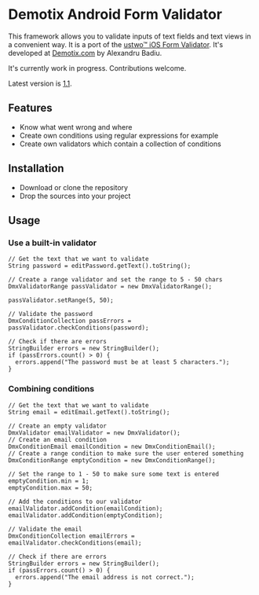 Demotix Android Form Validator
==============================

This framework allows you to validate inputs of text fields and text views in a convenient way. It is a port of the [ustwo™ iOS Form Validator](https://github.com/ustwo/US2FormValidator "ustwo™ iOS Form Validator"). It's developed at [Demotix.com](http://www.demotix.com/ "Demotix.com") by Alexandru Badiu.

It's currently work in progress. Contributions welcome.

Latest version is [1.1](https://github.com/voidberg/DmxFormValidator/raw/master/releases/formvalidation-1.1.jar).

Features
--------

* Know what went wrong and where
* Create own conditions using regular expressions for example
* Create own validators which contain a collection of conditions

Installation
------------

* Download or clone the repository
* Drop the sources into your project

Usage
-----

### Use a built-in validator

    // Get the text that we want to validate
    String password = editPassword.getText().toString();

    // Create a range validator and set the range to 5 - 50 chars
    DmxValidatorRange passValidator = new DmxValidatorRange();

    passValidator.setRange(5, 50);

    // Validate the password
    DmxConditionCollection passErrors = passValidator.checkConditions(password);

    // Check if there are errors
    StringBuilder errors = new StringBuilder();
    if (passErrors.count() > 0) {
      errors.append("The password must be at least 5 characters.");
    }

### Combining conditions

    // Get the text that we want to validate
    String email = editEmail.getText().toString();
    
    // Create an empty validator
    DmxValidator emailValidator = new DmxValidator();
    // Create an email condition
    DmxConditionEmail emailCondition = new DmxConditionEmail();
    // Create a range condition to make sure the user entered something
    DmxConditionRange emptyCondition = new DmxConditionRange();

    // Set the range to 1 - 50 to make sure some text is entered
    emptyCondition.min = 1;
    emptyCondition.max = 50;

    // Add the conditions to our validator
    emailValidator.addCondition(emailCondition);
    emailValidator.addCondition(emptyCondition);
    
    // Validate the email
    DmxConditionCollection emailErrors = emailValidator.checkConditions(email);

    // Check if there are errors
    StringBuilder errors = new StringBuilder();
    if (passErrors.count() > 0) {
      errors.append("The email address is not correct.");
    }
    
  
